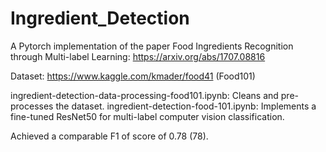 # Ingredient_Detection
A Pytorch implementation of the paper Food Ingredients Recognition through Multi-label Learning: https://arxiv.org/abs/1707.08816

Dataset: https://www.kaggle.com/kmader/food41 (Food101)

ingredient-detection-data-processing-food101.ipynb: Cleans and pre-processes the dataset.
ingredient-detection-food-101.ipynb: Implements a fine-tuned ResNet50 for multi-label computer vision classification.

Achieved a comparable F1 of score of 0.78 (78).


